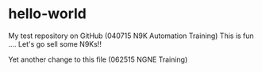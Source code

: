# hello-world
My test repository on GitHub (040715 N9K Automation Training)
This is fun .... Let's go sell some N9Ks!!

Yet another change to this file (062515 NGNE Training)
